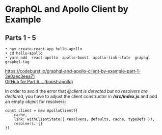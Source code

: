 # GraphQL and Apollo Client by Example
## Parts 1 - 5

	• npx create-react-app hello-apollo
	• cd hello-apollo
	• yarn add  react-apollo  apollo-boost  apollo-link-state  graphql  graphql-tag

 https://codeburst.io/graphql-and-apollo-client-by-example-part-1-3e0aec3eea71   
[GitHub for Part 6 .. (boost-apollo)](https://github.com/gzbit/boost-apollo.git)

In order to avoid the error that *@client is detected but no resolvers are declared*, you have to adjust the client constructor in ***/src/index.js*** and add an empty object for resolvers:

	const client = new ApolloClient({
		cache,
		link: withClientState({ resolvers, defaults, cache, typeDefs }),
		resolvers: {}
	})
